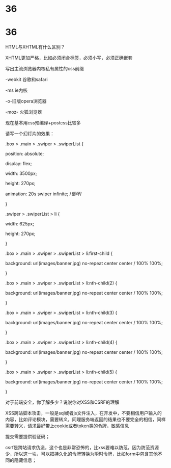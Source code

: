# 36

# 36

HTML与XHTML有什么区别？

XHTML更加严格，比如必须闭合标签，必须小写，必须正确嵌套

写出主流浏览器内核私有属性的css前缀

-webkit 谷歌和safari

-ms ie内核

-o-旧版opera浏览器

-moz- 火狐浏览器

现在基本用css预编译+postcss比较多

请写一个幻灯片的效果：

.box > .main > .swiper > .swiperList {

position: absolute;

display: flex;

width: 3500px;

height: 270px;

animation: 20s swiper infinite; /*循环*/

}

.swiper > .swiperList > li {

width: 625px;

height: 270px;

}

.box > .main > .swiper > .swiperList > li:first-child {

background: url(images/banner.jpg) no-repeat center center / 100% 100%;

}

.box > .main > .swiper > .swiperList > li:nth-child(2) {

background: url(images/banner.jpg) no-repeat center center / 100% 100%;

}

.box > .main > .swiper > .swiperList > li:nth-child(3) {

background: url(images/banner.jpg) no-repeat center center / 100% 100%;

}

.box > .main > .swiper > .swiperList > li:nth-child(4) {

background: url(images/banner.jpg) no-repeat center center / 100% 100%;

}

.box > .main > .swiper > .swiperList > li:nth-child(5) {

background: url(images/banner.jpg) no-repeat center center / 100% 100%;

}

对于前端安全，你了解多少？说说你对XSS和CSRF的理解

XSS跨站脚本攻击，一般是sql或者js文件注入，在开发中，不要相信用户输入的内容，比如评论模块，需要转义，同理服务端返回的结果也不要完全的相信，同样需要转义，请求最好带上cookie或者token类的令牌，敏感信息

提交需要提供验证码；

csrf是跨站请求伪造，这个也是非常恐怖的，比xss要难以防范，因为防范资源少，所以这一块，可以把持久化的令牌转换为瞬时令牌，比如form中包含其他不同的隐藏信息；